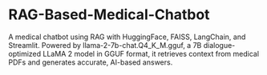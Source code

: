 # RAG-Based-Medical-Chatbot
A medical chatbot using RAG with HuggingFace, FAISS, LangChain, and Streamlit. Powered by llama-2-7b-chat.Q4_K_M.gguf, a 7B dialogue-optimized LLaMA 2 model in GGUF format, it retrieves context from medical PDFs and generates accurate, AI-based answers.

